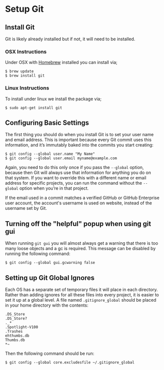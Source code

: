 # Setup Git

## Install Git

Git is likely already installed but if not, it will need to be installed.

### OSX Instructions

Under OSX with [Homebrew](http://mxcl.github.com/homebrew/) installed you can install via;

    $ brew update
    $ brew install git

### Linux Instructions

To install under linux we install the package via;

    $ sudo apt-get install git

## Configuring Basic Settings

The first thing you should do when you install Git is to set your user name and email address. This is important
because every Git commit uses this information, and it’s immutably baked into the commits you start creating:

    $ git config --global user.name "My Name"
    $ git config --global user.email myname@example.com

Again, you need to do this only once if you pass the `--global` option, because then Git will always use that
information for anything you do on that system. If you want to override this with a different name or email
address for specific projects, you can run the command without the `--global` option when you’re in that project.

If the email used in a commit matches a verified GitHub or GitHub Enterprise user account, the account's username
is used on website, instead of the username set by Git.

## Turning off the "helpful" popup when using git gui

When running `git gui` you will almost always get a warning that there is too many loose objects and a gc
is required. This message can be disabled by running the following command:

    $ git config --global gui.gcwarning false

## Setting up Git Global Ignores

Each OS has a separate set of temporary files it will place in each directory. Rather than adding
ignores for all these files into every project, it is easier to set it up at a global level. A
file named `.gitignore_global` should be placed in your home directory with the contents:

    .DS_Store
    .DS_Store?
    ._*
    .Spotlight-V100
    .Trashes
    ehthumbs.db
    Thumbs.db
    *~

Then the following command should be run:

    $ git config --global core.excludesfile ~/.gitignore_global
